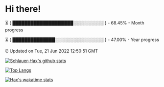 # Hi there!

⏳ { ████████████████████░░░░░░░░░░ } - 68.45% - Month progress

⏳ { ██████████████░░░░░░░░░░░░░░░░ } - 47.00% - Year progress

⏰ Updated on Tue, 21 Jun 2022 12:50:51 GMT


[![Schlauer-Hax's github stats](https://github-readme-stats.vercel.app/api?username=Schlauer-Hax&show_icons=true&theme=dark&count_private=true)](https://github.com/Schlauer-Hax)


[![Top Langs](https://github-readme-stats.vercel.app/api/top-langs/?username=Schlauer-Hax&layout=compact&theme=dark)](https://github.com/Schlauer-Hax?tab=repositories)


[![Hax's wakatime stats](https://github-readme-stats.vercel.app/api/wakatime?username=Hax&theme=dark)](https://wakatime.com/@Hax)

